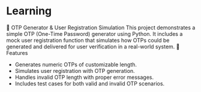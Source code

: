# Learning
🔐 OTP Generator & User Registration Simulation
This project demonstrates a simple OTP (One-Time Password) generator using Python. It includes a mock user registration function that simulates how OTPs could be generated and delivered for user verification in a real-world system.
📜 Features
- Generates numeric OTPs of customizable length.
- Simulates user registration with OTP generation.
- Handles invalid OTP length with proper error messages.
- Includes test cases for both valid and invalid OTP scenarios.
